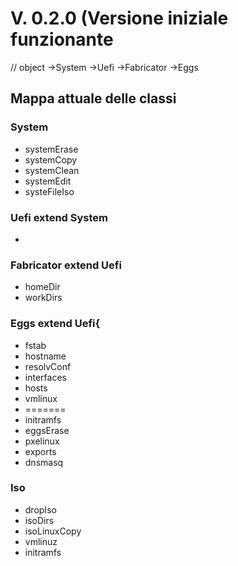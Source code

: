 # V. 0.2.0 (Versione iniziale funzionante

// object ->System ->Uefi ->Fabricator ->Eggs

## Mappa attuale delle classi
### System 
*  systemErase
*  systemCopy
*  systemClean
*  systemEdit
*  systeFileIso


### Uefi extend System
* 

### Fabricator extend Uefi
* homeDir
* workDirs


### Eggs extend Uefi{
* fstab
* hostname
* resolvConf
* interfaces
* hosts
* vmlinux
* =======
* initramfs
* eggsErase
* pxelinux
* exports
* dnsmasq


### Iso
* dropIso
* isoDirs
* isoLinuxCopy
* vmlinuz
* initramfs
